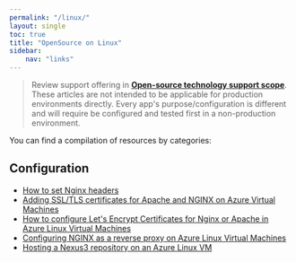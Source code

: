 ```yaml
---
permalink: "/linux/"
layout: single
toc: true
title: "OpenSource on Linux"
sidebar: 
    nav: "links"
---
```


> Review support offering in **[Open-source technology support scope](https://learn.microsoft.com/en-us/troubleshoot/azure/cloud-services/support-linux-open-source-technology#open-source-technology-support-scope)**. 
>These articles are not intended to be applicable for production environments directly. Every app's purpose/configuration is different and will require be configured and tested first in a non-production environment.

You can find a compilation of resources by categories:

## Configuration

- [How to set Nginx headers](https://azureossd.github.io/2023/02/24/how-to-modify-nginx-headers/index.html)
- [Adding SSL/TLS certificates for Apache and NGINX on Azure Virtual Machines](https://azureossd.github.io/2022/04/16/SSL-TLS-certificates-for-Apache-and-NGINX-on-Azure-VMs/index.html)
- [How to configure Let's Encrypt Certificates for Nginx or Apache in Azure Linux Virtual Machines](https://azureossd.github.io/2023/01/30/how-to-configure-lets-encrypt-certificates-in-azure-linux-vms/index.html)
- [Configuring NGINX as a reverse proxy on Azure Linux Virtual Machines](http://localhost:4000/2023/03/27/Configuring-NGINX-as-a-reverse-proxy-on-Azure-Linux-Virtual-Machines/index.html)
- [Hosting a Nexus3 repository on an Azure Linux VM](https://azureossd.github.io/2022/05/30/Hosting-a-Nexus3-repository-on-an-Azure-Linux-VM/index.html)
